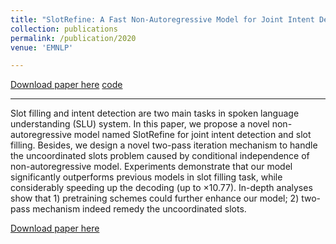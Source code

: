 ```yaml
---
title: "SlotRefine: A Fast Non-Autoregressive Model for Joint Intent Detection and Slot Filling"
collection: publications
permalink: /publication/2020
venue: 'EMNLP'

---
```

[Download paper here](https://arxiv.org/pdf/2010.02693.pdf)
[code](https://github.com/moore3930/SlotRefine)

---
Slot filling and intent detection are two main tasks in spoken language understanding (SLU) system. In this paper, 
we propose a novel non-autoregressive model named SlotRefine for joint intent detection and slot filling. Besides, 
we design a novel two-pass iteration mechanism to handle the uncoordinated slots problem caused by conditional 
independence of non-autoregressive model. Experiments demonstrate that our model significantly outperforms previous 
models in slot filling task, while considerably speeding up the decoding (up to $\times$10.77). In-depth analyses show 
that 1) pretraining schemes could further enhance our model; 2) two-pass mechanism indeed remedy the uncoordinated slots.

[Download paper here](https://arxiv.org/pdf/2010.02693.pdf)
